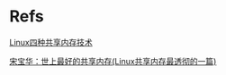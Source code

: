 # Refs

[Linux四种共享内存技术](https://rtoax.blog.csdn.net/article/details/109863040)

[宋宝华：世上最好的共享内存(Linux共享内存最透彻的一篇)](https://cloud.tencent.com/developer/article/1551288)
